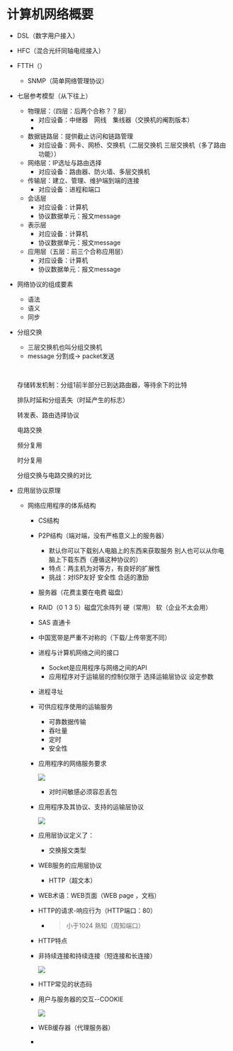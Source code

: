 # 计算机网络概要

- DSL（数字用户接入）

- HFC（混合光纤同轴电缆接入）

- FTTH（）

  - SNMP（简单网络管理协议）

- 七层参考模型（从下往上）

  - 物理层：（四层：后两个合称？？层）
    - 对应设备：中继器　网线　集线器（交换机的阉割版本）
    - 
  - 数据链路层：提供截止访问和链路管理 
    - 对应设备：网卡、网桥、交换机（二层交换机 三层交换机（多了路由功能））
  - 网络层：IP选址与路由选择
    - 对应设备：路由器、防火墙、多层交换机
  - 传输层：建立、管理、维护端到端的连接
    - 对应设备：进程和端口
  - 会话层 
    - 对应设备：计算机
    - 协议数据单元：报文message
  - 表示层 
    - 对应设备：计算机
    - 协议数据单元：报文message
  - 应用层（五层：前三个合称应用层）
    - 对应设备：计算机
    - 协议数据单元：报文message

- 网络协议的组成要素

  - 语法
  - 语义
  - 同步

- 分组交换

  - 三层交换机也叫分组交换机
  - message 分割成-> packet发送

  ​    

  存储转发机制：分组1前半部分已到达路由器，等待余下的比特

  排队时延和分组丢失（时延产生的标志）

  转发表、路由选择协议

  电路交换

  频分复用

  时分复用

  分组交换与电路交换的对比

- 应用层协议原理

  - 网络应用程序的体系结构

    - CS结构

    - P2P结构（端对端，没有严格意义上的服务器）

      - 默认你可以下载别人电脑上的东西来获取服务 别人也可以从你电脑上下载东西（遵循这种协议的）
      - 特点：两主机为对等方，有良好的扩展性
      - 挑战：对ISP友好 安全性 合适的激励

    - 服务器（花费主要在电费 磁盘）

    - RAID（0 1 3 5）磁盘冗余阵列 硬（常用） 软（企业不太会用）

    - SAS 直通卡 

    - 中国宽带是严重不对称的（下载/上传带宽不同）

    - 进程与计算机网络之间的接口

      - Socket是应用程序与网络之间的API
      - 应用程序对于运输层的控制仅限于 选择运输层协议 设定参数

    - 进程寻址

    - 可供应程序使用的运输服务

      - 可靠数据传输
      - 吞吐量
      - 定时
      - 安全性

    - 应用程序的网络服务要求

      ![](/home/zoe/截图/computer_network/应用程序的网络服务要求.png)

      - 对时间敏感必须容忍丢包

    - 应用程序及其协议、支持的运输层协议

      ![](/home/zoe/截图/computer_network/应用程序及其协议、支持的运输层协议.png)

    - 应用层协议定义了：

      - 交换报文类型

    - WEB服务的应用层协议

      - HTTP（超文本）

    - WEB术语：WEB页面（WEB page ，文档）

      

    - HTTP的请求-响应行为（HTTP端口：80）

      - > 小于1024 熟知（周知端口）

    - HTTP特点

    - 非持续连接和持续连接（短连接和长连接）

      ![](/home/zoe/截图/computer_network/长连接和短连接.png)

    - HTTP常见的状态码

    - 用户与服务器的交互--COOKIE

      ![](/home/zoe/截图/computer_network/用户与服务器的交互.png)

    - WEB缓存器（代理服务器）

    - 